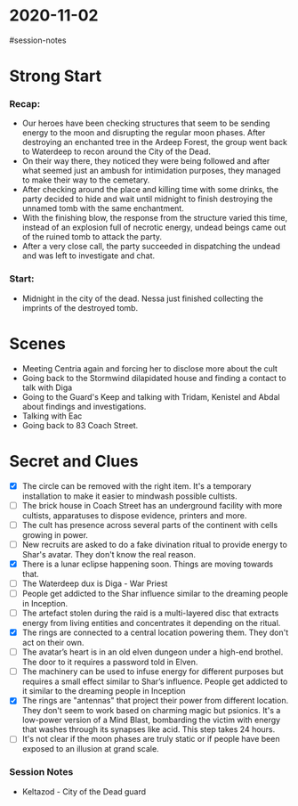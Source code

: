 # 2020-11-02

\#session-notes 

# Strong Start

### Recap:

* Our heroes have been checking structures that seem to be sending energy to the moon and disrupting the regular moon phases. After destroying an enchanted tree in the Ardeep Forest, the group went back to Waterdeep to recon around the City of the Dead.
* On their way there, they noticed they were being followed and after what seemed just an ambush for intimidation purposes, they managed to make their way to the cemetary.
* After checking around the place and killing time with some drinks, the party decided to hide and wait until midnight to finish destroying the unnamed tomb with the same enchantment.
* With the finishing blow, the response from the structure varied this time, instead of an explosion full of necrotic energy, undead beings came out of the ruined tomb to attack the party.
* After a very close call, the party succeeded in dispatching the undead and was left to investigate and chat.

### Start:

* Midnight in the city of the dead. Nessa just finished collecting the imprints of the destroyed tomb.

# Scenes

* Meeting Centria again and forcing her to disclose more about the cult
* Going back to the Stormwind dilapidated house and finding a contact to talk with Diga
* Going to the Guard's Keep and talking with Tridam, Kenistel and Abdal about findings and investigations.
* Talking with Eac
* Going back to 83 Coach Street.

# Secret and Clues

* [x] The circle can be removed with the right item. It's a temporary installation to make it easier to mindwash possible cultists.
* [ ] The brick house in Coach Street has an underground facility with more cultists, apparatuses to dispose evidence, printers and more.
* [ ] The cult has presence across several parts of the continent with cells growing in power.
* [ ] New recruits are asked to do a fake divination ritual to provide energy to Shar's avatar. They don't know the real reason.
* [x] There is a lunar eclipse happening soon. Things are moving towards that.
* [ ] The Waterdeep dux is Diga - War Priest
* [ ] People get addicted to the Shar influence similar to the dreaming people in Inception.
* [ ] The artefact stolen during the raid is a multi-layered disc that extracts energy from living entities and concentrates it depending on the ritual.
* [x] The rings are connected to a central location powering them. They don't act on their own.
* [ ] The avatar’s heart is in an old elven dungeon under a high-end brothel. The door to it requires a password told in Elven.
* [ ] The machinery can be used to infuse energy for different purposes but requires a small effect similar to Shar’s influence. People get addicted to it similar to the dreaming people in Inception
* [x] The rings are "antennas" that project their power from different location. They don't seem to work based on charming magic but psionics. It's a low-power version of a Mind Blast, bombarding the victim with energy that washes through its synapses like acid. This step takes 24 hours.
* [ ] It's not clear if the moon phases are truly static or if people have been exposed to an illusion at grand scale.

### Session Notes

* Keltazod - City of the Dead guard

